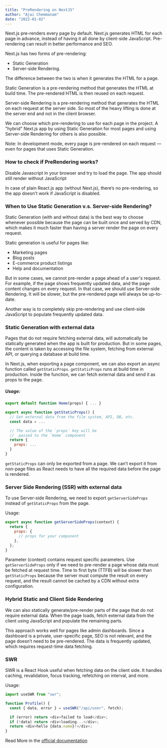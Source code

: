 ```yaml
---
title: "PreRendering on NextJS"
author: "Ajai Chemmanam"
date: "2022-01-02"
---
```


Next.js pre-renders every page by default.
Next.js generates HTML for each page in advance, instead of having it all done by client-side JavaScript.
Pre-rendering can result in better performance and SEO.

Next.js has two forms of pre-rendering:

- Static Generation
- Server-side Rendering.

The difference between the two is when it generates the HTML for a page.

Static Generation is a pre-rendering method that generates the HTML at build time.
The pre-rendered HTML is then reused on each request.

Server-side Rendering is a pre-rendering method that generates the HTML on each request at the server side.
So most of the heavy lifting is done at the server end and not in the client browser.

We can choose which pre-rendering to use for each page in the project.
A "hybrid" Next.js app by using Static Generation for most pages and using Server-side Rendering for others is also possible.

Note: In development mode, every page is pre-rendered on each request — even for pages that uses Static Generation.

### How to check if PreRendering works?

Disable Javascript in your browser and try to load the page.
The app should still render without JavaScript

In case of plain React.js app (without Next.js), there’s no pre-rendering, so the app doesn't work if JavaScript is disabled.

### When to Use Static Generation v.s. Server-side Rendering?

Static Generation (with and without data) is the best way to choose whenever possible because the page can be built once and served by CDN, which makes it much faster than having a server render the page on every request.

Static generation is useful for pages like:

- Marketing pages
- Blog posts
- E-commerce product listings
- Help and documentation

But in some cases, we cannot pre-render a page ahead of a user's request.
For example, if the page shows frequently updated data, and the page content changes on every request.
In that case, we should use Server-side Rendering.
It will be slower, but the pre-rendered page will always be up-to-date.

Another way is to completely skip pre-rendering and use client-side JavaScript to populate frequently updated data.

### Static Generation with external data

Pages that do not require fetching external data, will automatically be statically generated when the app is built for production.
But in some pages, the content is taken by accessing the file system, fetching from external API, or querying a database at build time.

In Next.js, when exporting a page component, we can also export an async function called `getStaticProps`.
`getStaticProps` runs at build time in production.
Inside the function, we can fetch external data and send it as props to the page.

##### Usage:

```js
export default function Home(props) { ... }

export async function getStaticProps() {
  // Get external data from the file system, API, DB, etc.
  const data = ...

  // The value of the `props` key will be
  //  passed to the `Home` component
  return {
    props: ...
  }
}

```

`getStaticProps` can only be exported from a page.
We can’t export it from non-page files as React needs to have all the required data before the page is rendered.

### Server Side Rendering (SSR) with external data

To use Server-side Rendering, we need to export `getServerSideProps` instead of `getStaticProps` from the page.

Usage:

```js
export async function getServerSideProps(context) {
  return {
    props: {
      // props for your component
    },
  };
}
```

Parameter (context) contains request specific parameters.
Use `getServerSideProps` only if we need to pre-render a page whose data must be fetched at request time.
Time to first byte (TTFB) will be slower than `getStaticProps` because the server must compute the result on every request, and the result cannot be cached by a CDN without extra configuration.

### Hybrid Static and Client Side Rendering

We can also statically generate/pre-render parts of the page that do not require external data.
When the page loads, fetch external data from the client using JavaScript and populate the remaining parts.

This approach works well for pages like admin dashboards.
Since a dashboard is a private, user-specific page, SEO is not relevant, and the page doesn’t need to be pre-rendered.
The data is frequently updated, which requires request-time data fetching.

### SWR

SWR is a React Hook useful when fetching data on the client side.
It handles caching, revalidation, focus tracking, refetching on interval, and more.

Usage:

```js
import useSWR from "swr";

function Profile() {
  const { data, error } = useSWR("/api/user", fetch);

  if (error) return <div>failed to load</div>;
  if (!data) return <div>loading...</div>;
  return <div>hello {data.name}!</div>;
}
```

Read More in the [official documentation](https://swr.vercel.app/)
